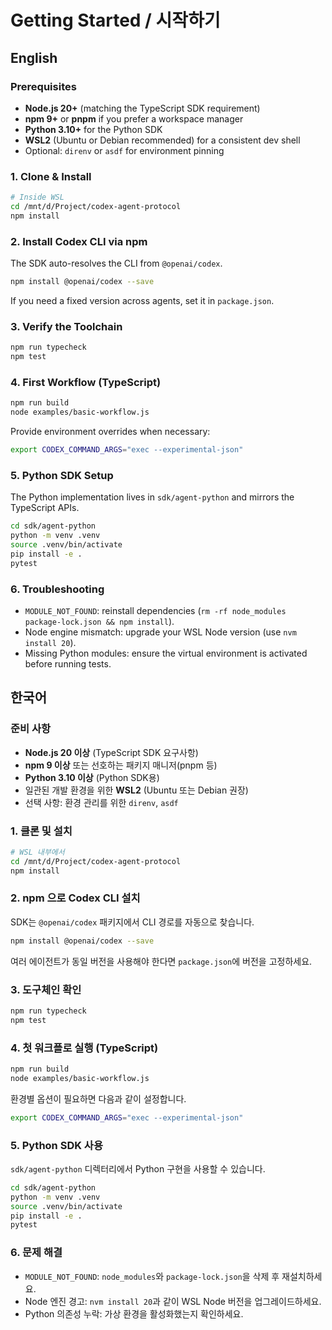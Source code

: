 # Getting Started / 시작하기

## English
### Prerequisites
- **Node.js 20+** (matching the TypeScript SDK requirement)
- **npm 9+** or **pnpm** if you prefer a workspace manager
- **Python 3.10+** for the Python SDK
- **WSL2** (Ubuntu or Debian recommended) for a consistent dev shell
- Optional: `direnv` or `asdf` for environment pinning

### 1. Clone & Install
```bash
# Inside WSL
cd /mnt/d/Project/codex-agent-protocol
npm install
```

### 2. Install Codex CLI via npm
The SDK auto-resolves the CLI from `@openai/codex`.
```bash
npm install @openai/codex --save
```
If you need a fixed version across agents, set it in `package.json`.

### 3. Verify the Toolchain
```bash
npm run typecheck
npm test
```

### 4. First Workflow (TypeScript)
```bash
npm run build
node examples/basic-workflow.js
```
Provide environment overrides when necessary:
```bash
export CODEX_COMMAND_ARGS="exec --experimental-json"
```

### 5. Python SDK Setup
The Python implementation lives in `sdk/agent-python` and mirrors the TypeScript APIs.

```bash
cd sdk/agent-python
python -m venv .venv
source .venv/bin/activate
pip install -e .
pytest
```

### 6. Troubleshooting
- `MODULE_NOT_FOUND`: reinstall dependencies (`rm -rf node_modules package-lock.json && npm install`).
- Node engine mismatch: upgrade your WSL Node version (use `nvm install 20`).
- Missing Python modules: ensure the virtual environment is activated before running tests.

## 한국어
### 준비 사항
- **Node.js 20 이상** (TypeScript SDK 요구사항)
- **npm 9 이상** 또는 선호하는 패키지 매니저(pnpm 등)
- **Python 3.10 이상** (Python SDK용)
- 일관된 개발 환경을 위한 **WSL2** (Ubuntu 또는 Debian 권장)
- 선택 사항: 환경 관리를 위한 `direnv`, `asdf`

### 1. 클론 및 설치
```bash
# WSL 내부에서
cd /mnt/d/Project/codex-agent-protocol
npm install
```

### 2. npm 으로 Codex CLI 설치
SDK는 `@openai/codex` 패키지에서 CLI 경로를 자동으로 찾습니다.
```bash
npm install @openai/codex --save
```
여러 에이전트가 동일 버전을 사용해야 한다면 `package.json`에 버전을 고정하세요.

### 3. 도구체인 확인
```bash
npm run typecheck
npm test
```

### 4. 첫 워크플로 실행 (TypeScript)
```bash
npm run build
node examples/basic-workflow.js
```
환경별 옵션이 필요하면 다음과 같이 설정합니다.
```bash
export CODEX_COMMAND_ARGS="exec --experimental-json"
```

### 5. Python SDK 사용
`sdk/agent-python` 디렉터리에서 Python 구현을 사용할 수 있습니다.

```bash
cd sdk/agent-python
python -m venv .venv
source .venv/bin/activate
pip install -e .
pytest
```

### 6. 문제 해결
- `MODULE_NOT_FOUND`: `node_modules`와 `package-lock.json`을 삭제 후 재설치하세요.
- Node 엔진 경고: `nvm install 20`과 같이 WSL Node 버전을 업그레이드하세요.
- Python 의존성 누락: 가상 환경을 활성화했는지 확인하세요.
